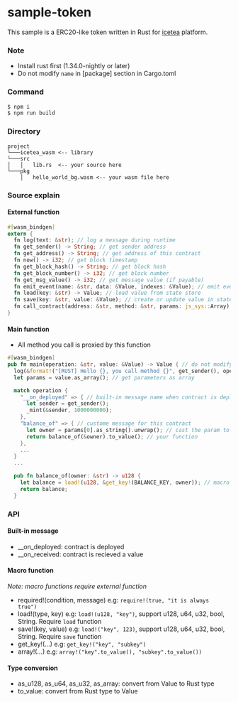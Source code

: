 # sample-token

This sample is a ERC20-like token written in Rust for [icetea](https://github.com/TradaTech/icetea) platform.

### Note
* Install rust first (1.34.0-nightly or later)
* Do not modify `name` in [package] section in Cargo.toml

### Command
```bash
$ npm i
$ npm run build
```

### Directory
```
project
└───icetea_wasm <-- library
└───src
│   │   lib.rs  <-- your source here
└───pkg
    │   hello_world_bg.wasm <-- your wasm file here
```

### Source explain
#### External function
```rust
#[wasm_bindgen]
extern {
  fn log(text: &str); // log a message during runtime
  fn get_sender() -> String; // get sender address
  fn get_address() -> String; // get address of this contract
  fn now() -> i32; // get block timestamp
  fn get_block_hash() -> String; // get block hash
  fn get_block_number() -> i32; // get block number
  fn get_msg_value() -> i32; // get message value (if payable)
  fn emit_event(name: &str, data: &Value, indexes: &Value); // emit event
  fn load(key: &str) -> Value; // load value from state store
  fn save(key: &str, value: &Value); // create or update value in state store
  fn call_contract(address: &str, method: &str, params: js_sys::Array) -> JsValue; // call method from remote contract
}
```

#### Main function
* All method you call is proxied by this function

```rust
#[wasm_bindgen]
pub fn main(operation: &str, value: &Value) -> Value { // do not modify this api
  log(&format!("[RUST] Hello {}, you call method {}", get_sender(), operation));
  let params = value.as_array(); // get parameters as array

  match operation {
    "__on_deployed" => { // built-in message name when contract is deployed
      let sender = get_sender();
      _mint(&sender, 1000000000);
    },
    "balance_of" => { // custome message for this contract
      let owner = params[0].as_string().unwrap(); // cast the param to desired type
      return balance_of(&owner).to_value(); // your function
    },
    ...
  }
  ...

  pub fn balance_of(owner: &str) -> u128 {
    let balance = load!(u128, &get_key!(BALANCE_KEY, owner)); // macro function
    return balance;
  }
```

### API
#### Built-in message
* __on_deployed: contract is deployed
* __on_received: contract is recieved a value

#### Macro function
*Note: macro functions require external function*

* required!(condition, message) e.g: `require!(true, "it is always true")`
* load!(type, key) e.g: `load!(u128, "key")`, support u128, u64, u32, bool, String. Require `load` function
* save!(key, value) e.g: `load!("key", 123)`, support u128, u64, u32, bool, String. Require `save` function
* get_key!(...) e.g: `get_key!("key", "subkey")`
* array!(...) e.g: `array!("key".to_value(), "subkey".to_value())`

#### Type conversion
* as_u128, as_u64, as_u32, as_array: convert from Value to Rust type
* to_value: convert from Rust type to Value

